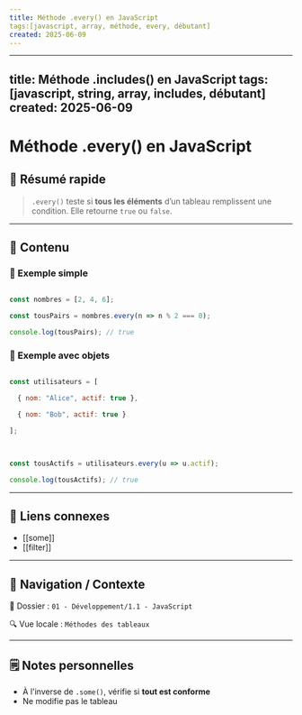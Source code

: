 ```yaml
---
title: Méthode .every() en JavaScript
tags:[javascript, array, méthode, every, débutant]
created: 2025-06-09
--- 
```


---
title: Méthode .includes() en JavaScript
tags: [javascript, string, array, includes, débutant]
created: 2025-06-09
---

# Méthode .every() en JavaScript  

## 🧠 Résumé rapide  

> `.every()` teste si **tous les éléments** d’un tableau remplissent une condition. Elle retourne `true` ou `false`.

---

## 📌 Contenu

### 📍 Exemple simple

```js

const nombres = [2, 4, 6];

const tousPairs = nombres.every(n => n % 2 === 0);

console.log(tousPairs); // true

```

### 📍 Exemple avec objets

```js

const utilisateurs = [

  { nom: "Alice", actif: true },

  { nom: "Bob", actif: true }

];

  

const tousActifs = utilisateurs.every(u => u.actif);

console.log(tousActifs); // true

```

---

## 🔗 Liens connexes

- [[some]]
- [[filter]]

---

## 🧭 Navigation / Contexte

📂 Dossier : `01 - Développement/1.1 - JavaScript`  

🔍 Vue locale : `Méthodes des tableaux`

---

## 🗒️ Notes personnelles

- À l'inverse de `.some()`, vérifie si **tout est conforme**
- Ne modifie pas le tableau